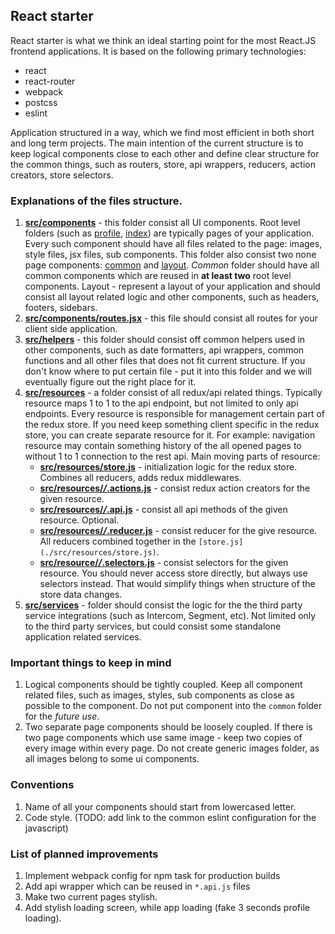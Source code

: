 ## React starter

React starter is what we think an ideal starting point for the most React.JS frontend applications. It is based on the following primary technologies:

- react
- react-router
- webpack
- postcss
- eslint

Application structured in a way, which we find most efficient in both short and long term projects. The main intention of the current structure is to keep logical components close to each other and define clear structure for the common things, such as routers, store, api wrappers, reducers, action creators, store selectors.

### Explanations of the files structure.

1. **[src/components](./src/components)** - this folder consist all UI components. Root level folders (such as [profile](./src/components/profile), [index](./src/components/index)) are typically pages of your application. Every such component should have all files related to the page: images, style files, jsx files, sub components. This folder also consist two none page components: [common](./src/components/common) and [layout](./src/components/common). *Common* folder should have all common components which are reused in **at least two** root level components. Layout - represent a layout of your application and should consist all layout related logic and other components, such as headers, footers, sidebars.
2. **[src/components/routes.jsx](./src/components/routes.jsx)** - this file should consist all routes for your client side application.
3. **[src/helpers](./src/helpers)** - this folder should consist off common helpers used in other components, such as date formatters, api wrappers, common functions and all other files that does not fit current structure. If you don't know where to put certain file - put it into this folder and we will eventually figure out the right place for it.
4. **[src/resources](./src/resources/user)** - a folder consist of all redux/api related things. Typically resource maps 1 to 1 to the api endpoint, but not limited to only api endpoints. Every resource is responsible for management certain part of the redux store. If you need keep something client specific in the redux store, you can create separate resource for it. For example: navigation resource may contain something history of the all opened pages to without 1 to 1 connection to the rest api. Main moving parts of resource:
    - **[src/resources/store.js](./src/resources/store.js)** - initialization logic for the redux store. Combines all reducers, adds redux middlewares.
    - **[src/resources/*/*.actions.js](./src/resources/user/user.actions.js)** - consist redux action creators for the given resource.
    - **[src/resources/*/*.api.js](./src/resources/user/user.api.js)** - consist all api methods of the given resource. Optional.
    - **[src/resources/*/*.reducer.js](./src/resources/user/user.reducer.js)** - consist reducer for the give resource. All reducers combined together in the `[store.js](./src/resources/store.js)`.
    - **[src/resource/*/*.selectors.js](./src/resources/user/user.selectors.js)** - consist selectors for the given resource. You should never access store directly, but always use selectors instead. That would simplify things when structure of the store data changes.
5. **[src/services](./src/services)** - folder should consist the logic for the the third party service integrations (such as Intercom, Segment, etc). Not limited only to the third party services, but could consist some standalone application related services.

### Important things to keep in mind

1. Logical components should be tightly coupled. Keep all component related files, such as images, styles, sub components as close as possible to the component. Do not put component into the `common` folder for the *future use*.
2. Two separate page components should be loosely coupled. If there is two page components which use same image - keep two copies of every image within every page. Do not create generic images folder, as all images belong to some ui components.

### Conventions

1. Name of all your components should start from lowercased letter.
2. Code style. (TODO: add link to the common eslint configuration for the javascript)

### List of planned improvements

1. Implement webpack config for npm task for production builds
2. Add api wrapper which can be reused in `*.api.js` files
3. Make two current pages stylish.
4. Add stylish loading screen, while app loading (fake 3 seconds profile loading).
